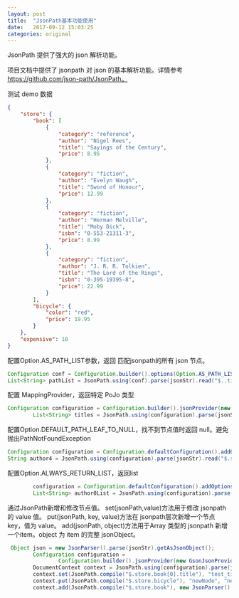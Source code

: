 ```yaml
---
layout: post
title:  "JsonPath基本功能使用"
date:   2017-09-12 15:03:25
categories: original
---
```


JsonPath 提供了强大的 json 解析功能。

项目文档中提供了 jsonpath 对 json 的基本解析功能。详情参考 https://github.com/json-path/JsonPath。

测试 demo 数据
``` json
{
    "store": {
        "book": [
            {
                "category": "reference",
                "author": "Nigel Rees",
                "title": "Sayings of the Century",
                "price": 8.95
            },
            {
                "category": "fiction",
                "author": "Evelyn Waugh",
                "title": "Sword of Honour",
                "price": 12.99
            },
            {
                "category": "fiction",
                "author": "Herman Melville",
                "title": "Moby Dick",
                "isbn": "0-553-21311-3",
                "price": 8.99
            },
            {
                "category": "fiction",
                "author": "J. R. R. Tolkien",
                "title": "The Lord of the Rings",
                "isbn": "0-395-19395-8",
                "price": 22.99
            }
        ],
        "bicycle": {
            "color": "red",
            "price": 19.95
        }
    },
    "expensive": 10
}
```

配置Option.AS_PATH_LIST参数，返回 匹配jsonpath的所有 json 节点。

``` java
Configuration conf = Configuration.builder().options(Option.AS_PATH_LIST).build();
List<String> pathList = JsonPath.using(conf).parse(jsonStr).read("$..title");

```
配置 MappingProvider，返回特定 PoJo 类型

``` java
Configuration configuration = Configuration.builder().jsonProvider(new GsonJsonProvider()).mappingProvider(new GsonMappingProvider()).build();
        List<String> titles = JsonPath.using(configuration).parse(jsonStr).read("$.store.book[*].title", new TypeRef<List<String>>(){});
```

配置Option.DEFAULT_PATH_LEAF_TO_NULL，找不到节点值时返回 null。避免抛出PathNotFoundException

``` java
Configuration configuration = Configuration.defaultConfiguration().addOptions(Option.DEFAULT_PATH_LEAF_TO_NULL);
String author4 = JsonPath.using(configuration).parse(jsonStr).read("$.store.book[0].author1");
```
配置Option.ALWAYS_RETURN_LIST，返回list

``` java
        configuration = Configuration.defaultConfiguration().addOptions(Option.ALWAYS_RETURN_LIST);
        List<String> author0List = JsonPath.using(configuration).parse(jsonStr).read("$.store.book[0].author");
```

通过JsonPath新增和修改节点值。
set(jsonPath,value)方法用于修改 jsonpath 的 value 值。
put(jsonPath, key, value)方法在 jsonpath层次新增一个节点key，值为 value。
add(jsonPath, object)方法用于Array 类型的 jsonpath 新增一个item。object 为 item 的完整 jsonObject。

``` java
 Object json = new JsonParser().parse(jsonStr).getAsJsonObject();
        Configuration configuration =
                Configuration.builder().jsonProvider(new GsonJsonProvider()).mappingProvider(new GsonMappingProvider()).build();
        DocumentContext context = JsonPath.using(configuration).parse(json);
        context.set(JsonPath.compile("$.store.book[0].title"), "test_title");
        context.put(JsonPath.compile("$.store.bicycle"), "newNode", "newNode_value");
        context.add(JsonPath.compile("$.store.book"), new JsonParser().parse("{\"category\":\"test1\",\"title\":\"test_title_1\"}").getAsJsonObject());
```



